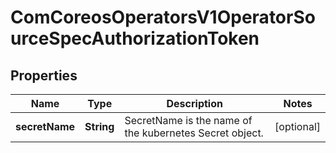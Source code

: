 
# ComCoreosOperatorsV1OperatorSourceSpecAuthorizationToken

## Properties
Name | Type | Description | Notes
------------ | ------------- | ------------- | -------------
**secretName** | **String** | SecretName is the name of the kubernetes Secret object. |  [optional]



